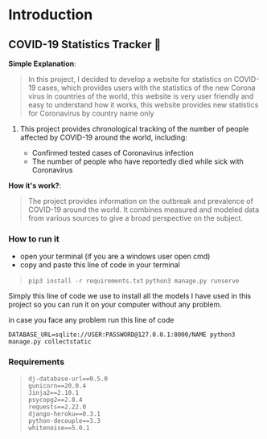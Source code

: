# Introduction

  

> 

## **COVID-19 Statistics Tracker 🔭**

**Simple Explanation**:

> In this project, I decided to develop a website for statistics on COVID-19 cases, which provides users with the statistics of the new Corona virus in countries of the world,  this website is very user friendly and easy to understand how it works, this website provides new statistics for Coronavirus by country name only


1. This project provides chronological tracking of the number of people affected by COVID-19 around the world, including:

   - Confirmed tested cases of Coronavirus infection
   - The number of people who have reportedly died while sick with Coronavirus


**How it's work?**:
> The project provides information on the outbreak and prevalence of COVID-19 around the world. It combines measured and modeled data from various sources to give a broad perspective on the subject.
>

### How to run it 

  
- open your terminal (if you are a windows user open cmd)
- copy and paste this line of code in your terminal

> `pip3 install -r requirements.txt`
> `python3 manage.py runserve`

Simply this line of code we use to install all the models I have used in this project so you can run it on your computer without any problem.

in case you face any problem run this line of code 

    DATABASE_URL=sqlite://USER:PASSWORD@127.0.0.1:8000/NAME python3 manage.py collectstatic 

### Requirements

>     dj-database-url==0.5.0
>     gunicorn==20.0.4
>     Jinja2==2.10.1
>     psycopg2==2.8.4
>     requests==2.22.0
>     django-heroku==0.3.1
>     python-decouple==3.3
>     whitenoise==5.0.1


